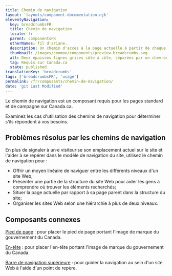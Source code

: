 ```yaml
---
title: Chemin de navigation
layout: 'layouts/component-documentation.njk'
eleventyNavigation:
  key: breadcrumbsFR
  title: Chemin de navigation
  locale: fr
  parent: componentsFR
  otherNames: fil d'ariane.
  description: Un chemin d'accès à la page actuelle à partir de chaque niveau précédent de la hiérarchie du site.
  thumbnail: /images/common/components/preview-breadcrumbs.svg
  alt: Deux épaisses lignes grises côte à côte, séparées par un chevron, représentent les liens d’un chemin de navigation.
  tag: Requis sur Canada.ca
  state: published
translationKey: 'breadcrumbs'
tags: ['breadcrumbsFR', 'usage']
permalink: /fr/composants/chemin-de-navigation/
date: 'git Last Modified'
---
```


Le chemin de navigation est un composant requis pour les pages standard et de campagne sur Canada.ca.

Examinez les cas d'utilisation des chemins de navigation pour déterminer s'ils répondent à vos besoins.

## Problèmes résolus par les chemins de navigation

En plus de signaler à un·e visiteur·se son emplacement actuel sur le site et l'aider à se repérer dans le modèle de navigation du site, utilisez le chemin de navigation pour :

- Offrir un moyen linéaire de naviguer entre les différents niveaux d'un site Web;
- Présenter une partie de la structure du site Web pour aider les gens à comprendre où trouver les éléments recherchés;
- Situer la page actuelle par rapport à sa page parent dans la structure du site;
- Organiser les sites Web selon une hiérarchie à plus de deux niveaux.

<article class="bg-full-width bg-primary text-light pt-600 pb-300 my-600">
  <h2 class="mt-0">Composants connexes</h2>

<a href="{{ links.footer }}" class="link-light">Pied de page</a> : pour placer le pied de page portant l'image de marque du gouvernement du Canada.

<a href="{{ links.header }}" class="link-light">En-tête</a> : pour placer l'en-tête portant l'image de marque du gouvernement du Canada.

<a href="{{ links.topNav }}" class="link-light">Barre de navigation supérieure</a> : pour guider la navigation au sein d'un site Web à l'aide d'un point de repère.

</article>
